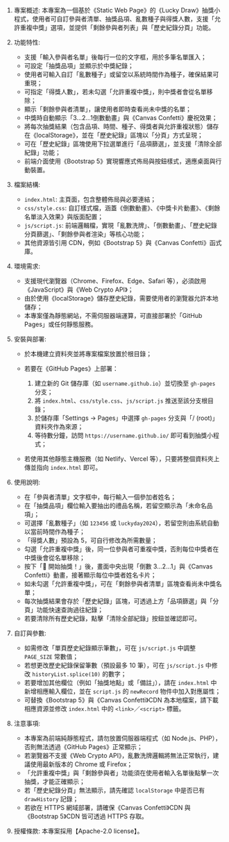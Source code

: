 1. 專案概述: 本專案為一個基於《Static Web Page》的《Lucky Draw》抽獎小程式，使用者可自訂參與者清單、抽獎品項、亂數種子與得獎人數，支援「允許重複中獎」選項，並提供「剩餘參與者列表」與「歷史紀錄分頁」功能。
2. 功能特性:

   * 支援「輸入參與者名單」後每行一位的文字框，用於多筆名單匯入；
   * 可設定「抽獎品項」並顯示於中獎紀錄；
   * 使用者可輸入自訂「亂數種子」或留空以系統時間作為種子，確保結果可重現；
   * 可指定「得獎人數」，若未勾選「允許重複中獎」，則中獎者會從名單移除；
   * 顯示「剩餘參與者清單」，讓使用者即時查看尚未中獎的名單；
   * 中獎時自動顯示「3…2…1倒數動畫」與《Canvas Confetti》慶祝效果；
   * 將每次抽獎結果（包含品項、時間、種子、得獎者與允許重複狀態）儲存在《localStorage》，並在「歷史紀錄」區塊以「分頁」方式呈現；
   * 可在「歷史紀錄」區塊使用下拉選單進行「品項篩選」，並支援「清除全部紀錄」功能；
   * 前端介面使用《Bootstrap 5》實現響應式佈局與按鈕樣式，適應桌面與行動裝置。
3. 檔案結構:

   * `index.html`: 主頁面，包含整體佈局與必要連結；
   * `css/style.css`: 自訂樣式檔，涵蓋《倒數動畫》、《中獎卡片動畫》、《剩餘名單淡入效果》與版面配置；
   * `js/script.js`: 前端邏輯檔，實現「亂數洗牌」、「倒數動畫」、「歷史紀錄分頁篩選」、「剩餘參與者渲染」等核心功能；
   * 其他資源皆引用 CDN，例如《Bootstrap 5》與《Canvas Confetti》函式庫。
4. 環境需求:

   * 支援現代瀏覽器（Chrome、Firefox、Edge、Safari 等），必須啟用《JavaScript》與《Web Crypto API》；
   * 由於使用《localStorage》儲存歷史紀錄，需要使用者的瀏覽器允許本地儲存；
   * 本專案僅為靜態網站，不需伺服器端運算，可直接部署於「GitHub Pages」或任何靜態服務。
5. 安裝與部署:

   * 於本機建立資料夾並將專案檔案放置於根目錄；
   * 若要在《GitHub Pages》上部署：

     1. 建立新的 Git 儲存庫（如 `username.github.io`）並切換至 `gh-pages` 分支；
     2. 將 `index.html`、`css/style.css`、`js/script.js` 推送至該分支根目錄；
     3. 於儲存庫「Settings → Pages」中選擇 `gh-pages` 分支與「/ (root)」資料夾作為來源；
     4. 等待數分鐘，訪問 `https://username.github.io/` 即可看到抽獎小程式；
   * 若使用其他靜態主機服務（如 Netlify、Vercel 等），只要將整個資料夾上傳並指向 `index.html` 即可。
6. 使用說明:

   * 在「參與者清單」文字框中，每行輸入一個參加者姓名；
   * 在「抽獎品項」欄位輸入要抽出的禮品名稱，若留空顯示為「未命名品項」；
   * 可選擇「亂數種子」（如 `123456` 或 `luckyday2024`），若留空則由系統自動以當前時間作為種子；
   * 「得獎人數」預設為 5，可自行修改為所需數量；
   * 勾選「允許重複中獎」後，同一位參與者可重複中獎，否則每位中獎者在中獎後會從名單移除；
   * 按下「🎲 開始抽獎！」後，畫面中央出現「倒數 3…2…1」與《Canvas Confetti》動畫，接著顯示每位中獎者姓名卡片；
   * 如未勾選「允許重複中獎」，可在「剩餘參與者清單」區塊查看尚未中獎名單；
   * 每次抽獎結果會存於「歷史紀錄」區塊，可透過上方「品項篩選」與「分頁」功能快速查詢過往紀錄；
   * 若要清除所有歷史紀錄，點擊「清除全部紀錄」按鈕並確認即可。
7. 自訂與參數:

   * 如需修改「單頁歷史紀錄顯示筆數」，可在 `js/script.js` 中調整 `PAGE_SIZE` 常數值；
   * 若想更改歷史紀錄保留筆數（預設最多 10 筆），可在 `js/script.js` 中修改 `historyList.splice(10)` 的數字；
   * 若要增加其他欄位（例如「抽獎地點」或「備註」），請在 `index.html` 中新增相應輸入欄位，並在 `script.js` 的 `newRecord` 物件中加入對應屬性；
   * 可替換《Bootstrap 5》與《Canvas Confetti》CDN 為本地檔案，請下載相應資源並修改 `index.html` 中的 `<link>`／`<script>` 標籤。
8. 注意事項:

   * 本專案為前端純靜態程式，請勿放置伺服器端程式（如 Node.js、PHP），否則無法透過《GitHub Pages》正常顯示；
   * 若瀏覽器不支援《Web Crypto API》，亂數洗牌邏輯將無法正常執行，建議使用最新版本的 Chrome 或 Firefox；
   * 「允許重複中獎」與「剩餘參與者」功能須在使用者輸入名單後點擊一次抽獎，才能正確顯示；
   * 若「歷史紀錄分頁」無法顯示，請先確認 `localStorage` 中是否已有 `drawHistory` 記錄；
   * 若欲在 HTTPS 網域部署，請確保《Canvas Confetti》CDN 與《Bootstrap 5》CDN 皆可透過 HTTPS 存取。
9. 授權條款: 本專案採用【Apache-2.0 license】。
